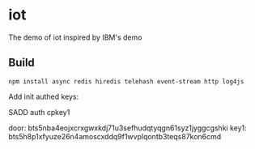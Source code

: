 # iot
The demo of iot inspired by IBM's demo

## Build
```
npm install async redis hiredis telehash event-stream http log4js
```

Add init authed keys:

SADD auth cpkey1

door: bts5nba4eojxcrxgwxkdj71u3sefhudqtyqgn61syz1jyggcgshki
key1: bts5h8p1xfyuze26n4amoscxddq9f1wvplqontb3teqs87kon6cmd
